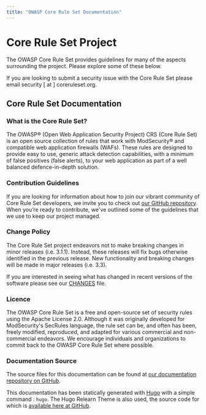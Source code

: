 ```yaml
---
title: "OWASP Core Rule Set Documentation"
---
```


# Core Rule Set Project

The OWASP Core Rule Set provides guidelines for many of the aspects surrounding the project. Please explore some of these below.

If you are looking to submit a security issue with the Core Rule Set please email security [ at ] coreruleset.org.

## Core Rule Set Documentation

### What is the Core Rule Set?

The OWASP® (Open Web Application Security Project) CRS (Core Rule Set) is an open source collection of rules that work with ModSecurity® and compatible web application firewalls (WAFs). These rules are designed to provide easy to use, generic attack detection capabilities, with a minimum of false positives (false alerts), to your web application as part of a well balanced defence-in-depth solution.

### Contribution Guidelines

If you are looking for information about how to join our vibrant community of Core Rule Set developers, we invite you to check out [our GitHub repository](https://github.com/coreruleset/coreruleset). When you’re ready to contribute, we've outlined some of the guidelines that we use to keep our project managed.

### Change Policy

The Core Rule Set project endeavors not to make breaking changes in minor releases (i.e. 3.1.1). Instead, these releases will fix bugs otherwise identified in the previous release. New functionality and breaking changes will be made in major releases (i.e. 3.3).

If you are interested in seeing what has changed in recent versions of the software please see our [CHANGES](https://github.com/coreruleset/coreruleset/blob/v3.4/dev/CHANGES) file.

### Licence

The OWASP Core Rule Set is a free and open-source set of security rules using the Apache License 2.0. Although it was originally developed for ModSecurity's SecRules language, the rule set can be, and often has been, freely modified, reproduced, and adapted for various commercial and non-commercial endeavors. We encourage individuals and organizations to commit back to the OWASP Core Rule Set where possible.

### Documentation Source

The source files for this documentation can be found at [our documentation repository on GitHub](https://github.com/coreruleset/documentation).

This documentation has been statically generated with [Hugo](https://github.com/gohugoio/hugo) with a simple command : `hugo`. The Hugo Relearn Theme is also used, the source code for which is [available here at GitHub](https://github.com/McShelby/hugo-theme-relearn).
